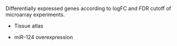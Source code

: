Differentially expressed genes according to logFC and FDR cutoff of microarray experiments.

* Tissue atlas

* miR-124 overexpression
